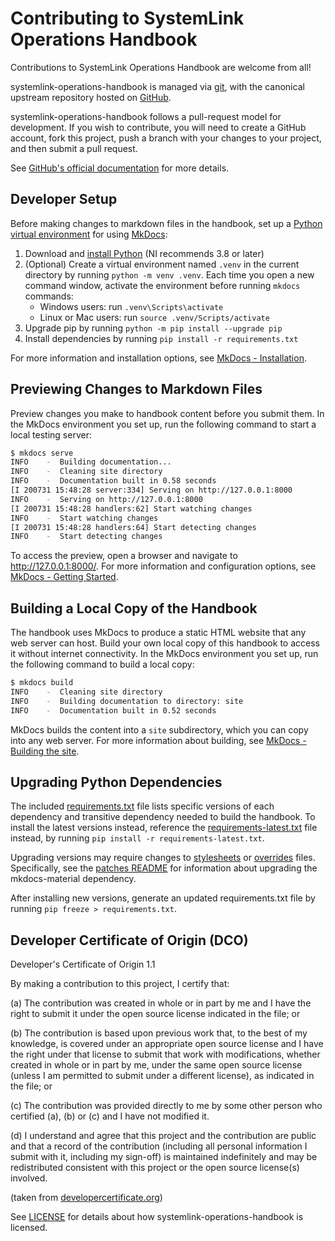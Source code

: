 # Contributing to SystemLink Operations Handbook

Contributions to SystemLink Operations Handbook are welcome from all!

systemlink-operations-handbook is managed via [git](https://git-scm.com), with
the canonical upstream repository hosted on
[GitHub](https://github.com/ni/systemlink-operations-handbook).

systemlink-operations-handbook follows a pull-request model for development. If
you wish to contribute, you will need to create a GitHub account, fork this
project, push a branch with your changes to your project, and then submit a
pull request.

See [GitHub's official documentation](https://help.github.com/articles/using-pull-requests/)
for more details.

## Developer Setup

Before making changes to markdown files in the handbook, set up a
[Python virtual environment](https://packaging.python.org/guides/installing-using-pip-and-virtual-environments/#creating-a-virtual-environment)
for using [MkDocs](https://www.mkdocs.org):

1. Download and [install Python](https://www.python.org/)
   (NI recommends 3.8 or later)
2. (Optional) Create a virtual environment named `.venv` in the current
   directory by running `python -m venv .venv`. Each time you open a new
   command window, activate the environment before running `mkdocs` commands:
    - Windows users: run `.venv\Scripts\activate`
    - Linux or Mac users: run `source .venv/Scripts/activate`
3. Upgrade pip by running `python -m pip install --upgrade pip`
4. Install dependencies by running `pip install -r requirements.txt`

For more information and installation options, see
[MkDocs - Installation](https://www.mkdocs.org/#installation).

## Previewing Changes to Markdown Files

Preview changes you make to handbook content before you submit them. In the
MkDocs environment you set up, run the following command to start a local
testing server:

```bash
$ mkdocs serve
INFO    -  Building documentation...
INFO    -  Cleaning site directory
INFO    -  Documentation built in 0.58 seconds
[I 200731 15:48:28 server:334] Serving on http://127.0.0.1:8000
INFO    -  Serving on http://127.0.0.1:8000
[I 200731 15:48:28 handlers:62] Start watching changes
INFO    -  Start watching changes
[I 200731 15:48:28 handlers:64] Start detecting changes
INFO    -  Start detecting changes
```

To access the preview, open a browser and navigate to <http://127.0.0.1:8000/>.
For more information and configuration options, see
[MkDocs - Getting Started](https://www.mkdocs.org/#getting-started).

## Building a Local Copy of the Handbook

The handbook uses MkDocs to produce a static HTML website that any web server
can host. Build your own local copy of this handbook to access it without
internet connectivity. In the MkDocs environment you set up, run the following
command to build a local copy:

```bash
$ mkdocs build
INFO    -  Cleaning site directory
INFO    -  Building documentation to directory: site
INFO    -  Documentation built in 0.52 seconds
```

MkDocs builds the content into a `site` subdirectory, which you can copy into
any web server. For more information about building, see
[MkDocs - Building the site](https://www.mkdocs.org/#building-the-site).

## Upgrading Python Dependencies

The included [requirements.txt](requirements.txt) file lists specific versions
of each dependency and transitive dependency needed to build the handbook. To
install the latest versions instead, reference the
[requirements-latest.txt](requirements-latest.txt) file instead, by running
`pip install -r requirements-latest.txt`.

Upgrading versions may require changes to [stylesheets](handbook/stylesheets)
or [overrides](overrides) files. Specifically, see the [patches README](patches)
for information about upgrading the mkdocs-material dependency.

After installing new versions, generate an updated requirements.txt file by
running `pip freeze > requirements.txt`.

## Developer Certificate of Origin (DCO)

   Developer's Certificate of Origin 1.1

   By making a contribution to this project, I certify that:

   (a) The contribution was created in whole or in part by me and I
       have the right to submit it under the open source license
       indicated in the file; or

   (b) The contribution is based upon previous work that, to the best
       of my knowledge, is covered under an appropriate open source
       license and I have the right under that license to submit that
       work with modifications, whether created in whole or in part
       by me, under the same open source license (unless I am
       permitted to submit under a different license), as indicated
       in the file; or

   (c) The contribution was provided directly to me by some other
       person who certified (a), (b) or (c) and I have not modified
       it.

   (d) I understand and agree that this project and the contribution
       are public and that a record of the contribution (including all
       personal information I submit with it, including my sign-off) is
       maintained indefinitely and may be redistributed consistent with
       this project or the open source license(s) involved.

(taken from [developercertificate.org](https://developercertificate.org/))

See [LICENSE](https://github.com/ni/systemlink-operations-handbook/blob/master/LICENSE)
for details about how systemlink-operations-handbook is licensed.
